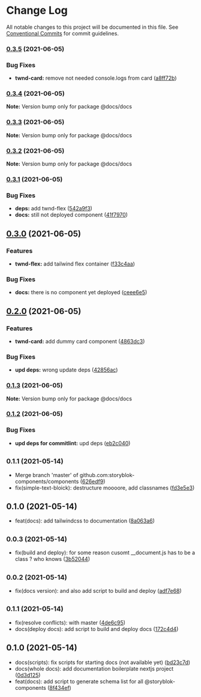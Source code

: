 # Change Log

All notable changes to this project will be documented in this file.
See [Conventional Commits](https://conventionalcommits.org) for commit guidelines.

### [0.3.5](https://github.com/storyblok-components/components/compare/@docs/docs@0.3.4...@docs/docs@0.3.5) (2021-06-05)


### Bug Fixes

* **twnd-card:** remove not needed console.logs from card ([a8ff72b](https://github.com/storyblok-components/components/commit/a8ff72b12b0edb7f4120c4dac9f01cf535f6d22f))



### [0.3.4](https://github.com/storyblok-components/components/compare/@docs/docs@0.3.3...@docs/docs@0.3.4) (2021-06-05)

**Note:** Version bump only for package @docs/docs





### [0.3.3](https://github.com/storyblok-components/components/compare/@docs/docs@0.3.2...@docs/docs@0.3.3) (2021-06-05)

**Note:** Version bump only for package @docs/docs





### [0.3.2](https://github.com/storyblok-components/components/compare/@docs/docs@0.3.1...@docs/docs@0.3.2) (2021-06-05)

**Note:** Version bump only for package @docs/docs





### [0.3.1](https://github.com/storyblok-components/components/compare/@docs/docs@0.3.0...@docs/docs@0.3.1) (2021-06-05)


### Bug Fixes

* **deps:** add twnd-flex ([542a9f3](https://github.com/storyblok-components/components/commit/542a9f36b569fd62b57d5da548669ce09afabd4f))
* **docs:** still not deployed component ([41f7970](https://github.com/storyblok-components/components/commit/41f7970aa2a7248c773fef62052072076a9ffaf6))



## [0.3.0](https://github.com/storyblok-components/components/compare/@docs/docs@0.2.0...@docs/docs@0.3.0) (2021-06-05)


### Features

* **twnd-flex:** add tailwind flex container ([f33c4aa](https://github.com/storyblok-components/components/commit/f33c4aa84ad5ea8221bbf382e0c4fd949df5d385))


### Bug Fixes

* **docs:** there is no component yet deployed ([ceee6e5](https://github.com/storyblok-components/components/commit/ceee6e5d2a5a9ee272285d34325a02ffb5d9a171))



## [0.2.0](https://github.com/storyblok-components/components/compare/@docs/docs@0.1.3...@docs/docs@0.2.0) (2021-06-05)


### Features

* **twnd-card:** add dummy card component ([4863dc3](https://github.com/storyblok-components/components/commit/4863dc372702c1a242ee50907bac9cfff5f61047))


### Bug Fixes

* **upd deps:** wrong update deps ([42856ac](https://github.com/storyblok-components/components/commit/42856ac4bff241fd889b955b390bb6788060bb45))



### [0.1.3](https://github.com/storyblok-components/components/compare/@docs/docs@0.1.2...@docs/docs@0.1.3) (2021-06-05)

**Note:** Version bump only for package @docs/docs





### [0.1.2](https://github.com/storyblok-components/components/compare/@docs/docs@0.1.1...@docs/docs@0.1.2) (2021-06-05)


### Bug Fixes

* **upd deps for commitlint:** upd deps ([eb2c040](https://github.com/storyblok-components/components/commit/eb2c0409518b29774a40f7d0648e0ed8227fa795))



## <small>0.1.1 (2021-05-14)</small>

* Merge branch 'master' of github.com:storyblok-components/components ([626edf9](https://github.com/storyblok-components/components/commit/626edf9))
* fix(simple-text-bloick): destructure moooore, add classnames ([fd3e5e3](https://github.com/storyblok-components/components/commit/fd3e5e3))





## 0.1.0 (2021-05-14)

* feat(docs): add tailwindcss to documentation ([8a063a6](https://github.com/storyblok-components/components/commit/8a063a6))





## <small>0.0.3 (2021-05-14)</small>

* fix(build and deploy): for some reason cusomt __document.js has to be a class ? who knows ([3b52044](https://github.com/storyblok-components/components/commit/3b52044))





## <small>0.0.2 (2021-05-14)</small>

* fix(docs version): and also add script to build and deploy ([adf7e68](https://github.com/storyblok-components/components/commit/adf7e68))





## <small>0.1.1 (2021-05-14)</small>

* fix(resolve conflicts): with master ([4de6c95](https://github.com/storyblok-components/components/commit/4de6c95))
* docs(deploy docs): add script to build and deploy docs ([172c4d4](https://github.com/storyblok-components/components/commit/172c4d4))





## 0.1.0 (2021-05-14)

* docs(scripts): fix scripts for starting docs (not available yet) ([bd23c7d](https://github.com/storyblok-components/components/commit/bd23c7d))
* docs(whole docs): add documentation boilerplate nextjs project ([0d3d125](https://github.com/storyblok-components/components/commit/0d3d125))
* feat(docs): add script to generate schema list for all @storyblok-components ([8f434ef](https://github.com/storyblok-components/components/commit/8f434ef))
